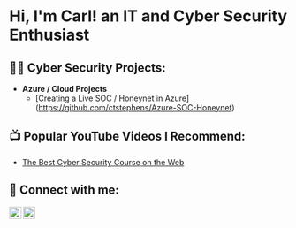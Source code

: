 <h1>Hi, I'm Carl! an IT and Cyber Security Enthusiast  </h1>

<h2>👨‍💻 Cyber Security Projects:</h2>

- <b>Azure / Cloud Projects</b>
  - [Creating a Live SOC / Honeynet in Azure] (https://github.com/ctstephens/Azure-SOC-Honeynet) 

<h2>📺 Popular YouTube Videos I Recommend:</h2>

- [The Best Cyber Security Course on the Web](https://www.youtube.com/watch?v=9Nx-v7pTBiM)

<h2> 🤳 Connect with me:</h2>

[<img align="left" alt="JoshMadakor | YouTube" width="22px" src="https://cdn.jsdelivr.net/npm/simple-icons@v3/icons/youtube.svg" />][youtube]
[<img align="left" alt="JoshMadakor | LinkedIn" width="22px" src="https://cdn.jsdelivr.net/npm/simple-icons@v3/icons/linkedin.svg" />][linkedin]

[youtube]: https://www.youtube.com/
[linkedin]: https://www.linkedin.com/in/carltstephens/

